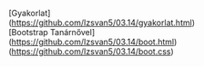 [Gyakorlat]<br>
(https://github.com/Izsvan5/03.14/gyakorlat.html)<br>
[Bootstrap Tanárnővel]<br>
(https://github.com/Izsvan5/03.14/boot.html)<br>
(https://github.com/Izsvan5/03.14/boot.css)
